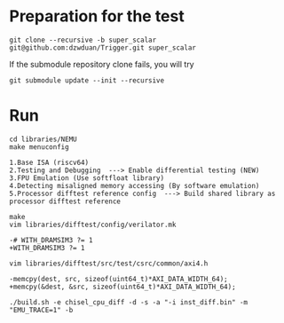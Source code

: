 # Preparation for the test

```shell
git clone --recursive -b super_scalar git@github.com:dzwduan/Trigger.git super_scalar

```

If the submodule repository clone fails, you will try

```shell
git submodule update --init --recursive

```

# Run

```shell
cd libraries/NEMU
make menuconfig

1.Base ISA (riscv64)
2.Testing and Debugging  ---> Enable differential testing (NEW)
3.FPU Emulation (Use softfloat library)
4.Detecting misaligned memory accessing (By software emulation)
5.Processor difftest reference config  ---> Build shared library as processor difftest reference
```

```shell
make
vim libraries/difftest/config/verilator.mk 

-# WITH_DRAMSIM3 ?= 1
+WITH_DRAMSIM3 ?= 1
```

```shell
vim libraries/difftest/src/test/csrc/common/axi4.h

-memcpy(dest, src, sizeof(uint64_t)*AXI_DATA_WIDTH_64);
+memcpy(&dest, &src, sizeof(uint64_t)*AXI_DATA_WIDTH_64);
```

```shell
./build.sh -e chisel_cpu_diff -d -s -a "-i inst_diff.bin" -m "EMU_TRACE=1" -b
```
